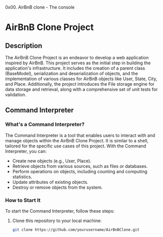 0x00. AirBnB clone - The console
# AirBnB Clone Project

## Description

The AirBnB Clone Project is an endeavor to develop a web application inspired by AirBnB. This project serves as the initial step in building the application's infrastructure. It includes the creation of a parent class (BaseModel), serialization and deserialization of objects, and the implementation of various classes for AirBnB objects like User, State, City, and Place. Additionally, the project introduces the File storage engine for data storage and retrieval, along with a comprehensive set of unit tests for validation.

## Command Interpreter

### What's a Command Interpreter?

The Command Interpreter is a tool that enables users to interact with and manage objects within the AirBnB Clone Project. It is similar to a shell, tailored for the specific use cases of this project. With the Command Interpreter, you can:

- Create new objects (e.g., User, Place).
- Retrieve objects from various sources, such as files or databases.
- Perform operations on objects, including counting and computing statistics.
- Update attributes of existing objects.
- Destroy or remove objects from the system.

### How to Start It

To start the Command Interpreter, follow these steps:

1. Clone this repository to your local machine:

   ```bash
   git clone https://github.com/yourusername/AirBnBClone.git
